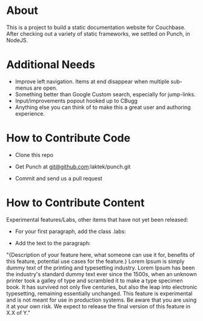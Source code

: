 About
==========
This is a project to build a static documentation website for Couchbase. After checking out a variety of static frameworks, we 
settled on Punch, in NodeJS.

Additional Needs
===============
- Improve left navigation. Items at end disappear when multiple sub-menus are open.
- Something better than Google Custom search, especially for jump-links.
- Input/improvements popout hooked up to CBugg
- Anything else you can think of to make this a great user and authoring experience.

How to Contribute Code
===============

- Clone this repo

- Get Punch at git@github.com:laktek/punch.git

- Commit and send us a pull request


How to Contribute Content
===========

Experimental features/Labs, other items that have not yet been released:

- For your first paragraph, add the class .labs: <p class="lab"></p>

- Add the text to the paragraph:

"{Description of your feature here, what someone can use it for, benefits of this feature, potential use cases for the feature.} Lorem Ipsum is simply dummy text of the printing and typesetting industry. Lorem Ipsum has been the industry's standard dummy text ever since the 1500s, when an unknown printer took a galley of type and scrambled it to make a type specimen book. It has survived not only five centuries, but also the leap into electronic typesetting, remaining essentially unchanged. This feature is experimental and is not meant for use in production systems. Be aware that you are using it at your own risk. We expect to release the final version of this feature in X.X of Y."

